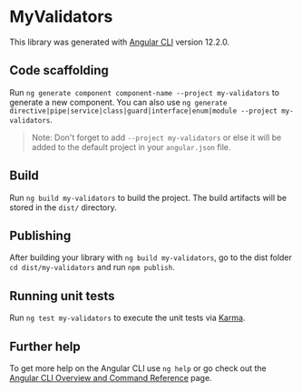 # MyValidators

This library was generated with [Angular CLI](https://github.com/angular/angular-cli) version 12.2.0.

## Code scaffolding

Run `ng generate component component-name --project my-validators` to generate a new component. You can also use `ng generate directive|pipe|service|class|guard|interface|enum|module --project my-validators`.
> Note: Don't forget to add `--project my-validators` or else it will be added to the default project in your `angular.json` file. 

## Build

Run `ng build my-validators` to build the project. The build artifacts will be stored in the `dist/` directory.

## Publishing

After building your library with `ng build my-validators`, go to the dist folder `cd dist/my-validators` and run `npm publish`.

## Running unit tests

Run `ng test my-validators` to execute the unit tests via [Karma](https://karma-runner.github.io).

## Further help

To get more help on the Angular CLI use `ng help` or go check out the [Angular CLI Overview and Command Reference](https://angular.io/cli) page.
